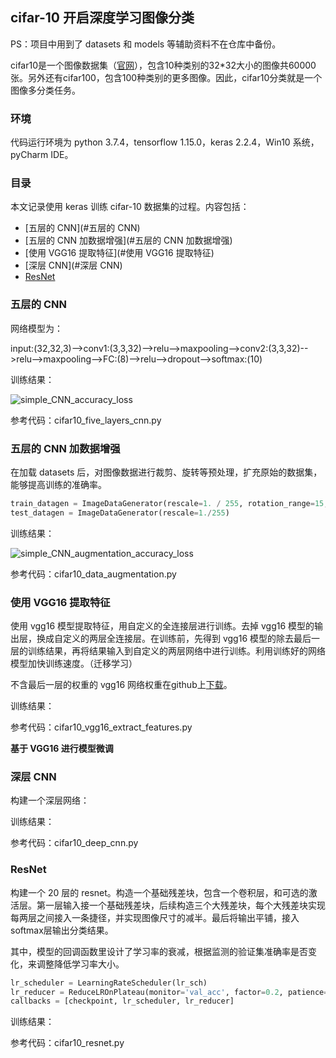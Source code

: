 ## cifar-10 开启深度学习图像分类

PS：项目中用到了 datasets 和 models 等辅助资料不在仓库中备份。

cifar10是一个图像数据集（[官网](https://www.cs.toronto.edu/~kriz/cifar.html)），包含10种类别的32*32大小的图像共60000张。另外还有cifar100，包含100种类别的更多图像。因此，cifar10分类就是一个图像多分类任务。

### 环境

代码运行环境为 python 3.7.4，tensorflow 1.15.0，keras 2.2.4，Win10 系统，pyCharm IDE。

### 目录

本文记录使用 keras 训练 cifar-10 数据集的过程。内容包括：

- [五层的 CNN](#五层的 CNN)
- [五层的 CNN 加数据增强](#五层的 CNN 加数据增强)
- [使用 VGG16 提取特征](#使用 VGG16 提取特征)
- [深层 CNN](#深层 CNN)
- [ResNet](#ResNet)

### 五层的 CNN 

网络模型为：

input:(32,32,3)-->conv1:(3,3,32)-->relu-->maxpooling-->conv2:(3,3,32)-->relu-->maxpooling-->FC:(8)-->relu-->dropout-->softmax:(10)

训练结果：

![simple_CNN_accuracy_loss](output/simple_CNN_accuracy_loss.png)

参考代码：cifar10_five_layers_cnn.py

### 五层的 CNN 加数据增强

在加载 datasets 后，对图像数据进行裁剪、旋转等预处理，扩充原始的数据集，能够提高训练的准确率。

```python
train_datagen = ImageDataGenerator(rescale=1. / 255, rotation_range=15, width_shift_range=0.15, height_shift_range=0.15, fill_mode='wrap')
test_datagen = ImageDataGenerator(rescale=1./255)
```

训练结果：

![simple_CNN_augmentation_accuracy_loss](output/simple_CNN_augmentation_accuracy_loss.png)

参考代码：cifar10_data_augmentation.py

### 使用 VGG16 提取特征

使用 vgg16 模型提取特征，用自定义的全连接层进行训练。去掉 vgg16 模型的输出层，换成自定义的两层全连接层。在训练前，先得到 vgg16 模型的除去最后一层的训练结果，再将结果输入到自定义的两层网络中进行训练。利用训练好的网络模型加快训练速度。（迁移学习）

不含最后一层的权重的 vgg16 网络权重在github上[下载](https://github.com/fchollet/deep-learning-models/releases)。

训练结果：



参考代码：cifar10_vgg16_extract_features.py

**基于 VGG16 进行模型微调**



### 深层 CNN

构建一个深层网络：

训练结果：



参考代码：cifar10_deep_cnn.py

### ResNet

构建一个 20 层的 resnet。构造一个基础残差块，包含一个卷积层，和可选的激活层。第一层输入接一个基础残差块，后续构造三个大残差块，每个大残差块实现每两层之间接入一条捷径，并实现图像尺寸的减半。最后将输出平铺，接入softmax层输出分类结果。

其中，模型的回调函数里设计了学习率的衰减，根据监测的验证集准确率是否变化，来调整降低学习率大小。

```python
lr_scheduler = LearningRateScheduler(lr_sch)
lr_reducer = ReduceLROnPlateau(monitor='val_acc', factor=0.2, patience=5, mode='max', min_lr=1e-3)
callbacks = [checkpoint, lr_scheduler, lr_reducer]
```

训练结果：



参考代码：cifar10_resnet.py